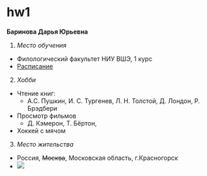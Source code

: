 # hw1
**Баринова Дарья Юрьевна**
1.  *Место обучения*
  - Филологический факультет НИУ ВШЭ, 1 курс
  - [Расписание](https://www.hse.ru/ba/philology/timetable?fromdate=2018.01.22&todate=2018.01.27&groupoid=7213&receiverType=3&timetable-courses=1&timetable-groups=7213)
2. *Хобби*
  - Чтение книг:
    + А.С. Пушкин, И. С. Тургенев, Л. Н. Толстой, Д. Лондон, Р. Брэдбери
  - Просмотр фильмов
    + Д. Кэмерон, Т. Бёртон, 
  - Хоккей с мячом
3. *Место жительства*
  - Россия, ~~Москва~~, Московская область, г.Красногорск
  - ![](http://stekloton-center.ru/img/gallery/11/1.jpg)

